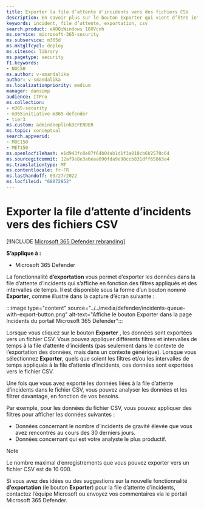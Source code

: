 ```yaml
---
title: Exporter la file d’attente d’incidents vers des fichiers CSV
description: En savoir plus sur le bouton Exporter qui vient d’être introduit pour migrer des données liées à la file d’attente d’incidents vers des fichiers CSV
keywords: incident, file d’attente, exportation, csv
search.product: eADQiWindows 10XVcnh
ms.service: microsoft-365-security
ms.subservice: m365d
ms.mktglfcycl: deploy
ms.sitesec: library
ms.pagetype: security
f1.keywords:
- NOCSH
ms.author: v-smandalika
author: v-smandalika
ms.localizationpriority: medium
manager: dansimp
audience: ITPro
ms.collection:
- m365-security
- m365initiative-m365-defender
- tier3
ms.custom: admindeeplinkDEFENDER
ms.topic: conceptual
search.appverid:
- MOE150
- MET150
ms.openlocfilehash: e1d943fc8e87f64b04ab1d1f3a818cb6b2570c64
ms.sourcegitcommit: 12af9e8e3a6eaa090fda9e98ccb831dff65863a4
ms.translationtype: MT
ms.contentlocale: fr-FR
ms.lasthandoff: 09/27/2022
ms.locfileid: "68072852"
---
```

# <a name="export-incidents-queue-to-csv-files"></a>Exporter la file d’attente d’incidents vers des fichiers CSV

[!INCLUDE [Microsoft 365 Defender rebranding](../includes/microsoft-defender.md)]


**S’applique à :**
- Microsoft 365 Defender

La fonctionnalité **d’exportation** vous permet d’exporter les données dans la file d’attente d’incidents qui s’affiche en fonction des filtres appliqués et des intervalles de temps. Il est disponible sous la forme d’un bouton nommé **Exporter**, comme illustré dans la capture d’écran suivante :

:::image type="content" source="../../media/defender/incidents-queue-with-export-button.png" alt-text="Affiche le bouton Exporter dans la page Incidents du portail Microsoft 365 Defender":::

Lorsque vous cliquez sur le bouton **Exporter** , les données sont exportées vers un fichier CSV. Vous pouvez appliquer différents filtres et intervalles de temps à la file d’attente d’incidents (pas seulement dans le contexte de l’exportation des données, mais dans un contexte générique). Lorsque vous sélectionnez **Exporter**, quels que soient les filtres et/ou les intervalles de temps appliqués à la file d’attente d’incidents, ces données sont exportées vers le fichier CSV.

Une fois que vous avez exporté les données liées à la file d’attente d’incidents dans le fichier CSV, vous pouvez analyser les données et les filtrer davantage, en fonction de vos besoins.

Par exemple, pour les données du fichier CSV, vous pouvez appliquer des filtres pour afficher les données suivantes :
- Données concernant le nombre d’incidents de gravité élevée que vous avez rencontrés au cours des 30 derniers jours.
- Données concernant qui est votre analyste le plus productif.

> [!NOTE]
> Le nombre maximal d’enregistrements que vous pouvez exporter vers un fichier CSV est de 10 000. 

Si vous avez des idées ou des suggestions sur la nouvelle fonctionnalité **d’exportation** (le bouton **Exporter**) pour la file d’attente d’incidents, contactez l’équipe Microsoft ou envoyez vos commentaires via le portail Microsoft 365 Defender.
